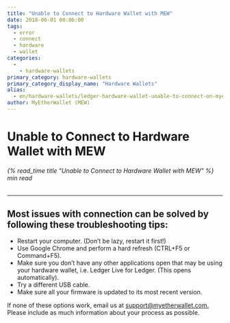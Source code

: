 ```yaml
---
title: "Unable to Connect to Hardware Wallet with MEW"
date: 2018-06-01 00:06:00
tags:
  - error
  - connect
  - hardware
  - wallet
categories:
  - 
    - hardware-wallets
primary_category: hardware-wallets
primary_category_display_name: "Hardware Wallets"
alias:
  - en/hardware-wallets/ledger-hardware-wallet-unable-to-connect-on-myetherwallet.html
author: MyEtherWallet (MEW)
---
```


# **Unable to Connect to Hardware Wallet with MEW**

###### {% read_time title "Unable to Connect to Hardware Wallet with MEW" %} min read

* * *

## **Most issues with connection can be solved by following these troubleshooting tips:**

-   Restart your computer. (Don’t be lazy, restart it first!)
-   Use Google Chrome and perform a hard refresh (CTRL+F5 or Command+F5).
-   Make sure you don’t have any other applications open that may be using your hardware wallet, i.e. Ledger Live for Ledger. (This opens automatically).
-   Try a different USB cable.
-   Make sure all your firmware is updated to its most recent version.

If none of these options work, email us at [support@myetherwallet.com.](mailto:support@myetherwallet.com.) Please include as much information about your process as possible.
